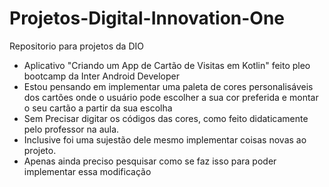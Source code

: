 # Projetos-Digital-Innovation-One
Repositorio para projetos da DIO

- Aplicativo "Criando um App de Cartão de Visitas em Kotlin" feito pleo bootcamp da Inter Android Developer 
- Estou pensando em implementar uma paleta de cores personalisáveis dos cartões onde o usuário pode escolher a sua cor preferida e montar o seu cartão a partir da sua escolha
- Sem Precisar digitar os códigos das cores, como feito didaticamente pelo professor na aula.
- Inclusive foi uma sujestão dele mesmo implementar coisas novas ao projeto.
- Apenas ainda preciso pesquisar como se faz isso para poder implementar essa modificação

